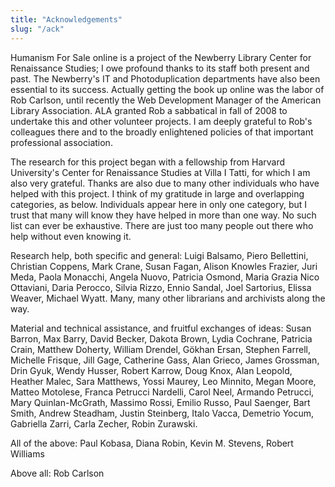 ```yaml
---
title: "Acknowledgements"
slug: "/ack"
---
```


Humanism For Sale online is a project of the Newberry Library Center for Renaissance Studies; I owe profound thanks to its staff both present and past. The Newberry's IT and Photoduplication departments have also been essential to its success. Actually getting the book up online was the labor of Rob Carlson, until recently the Web Development Manager of the American Library Association. ALA granted Rob a sabbatical in fall of 2008 to undertake this and other volunteer projects. I am deeply grateful to Rob's colleagues there and to the broadly enlightened policies of that important professional association.

The research for this project began with a fellowship from Harvard University's Center for Renaissance Studies at Villa I Tatti, for which I am also very grateful.
Thanks are also due to many other individuals who have helped with this project. I think of my gratitude in large and overlapping categories, as below. Individuals appear here in only one category, but I trust that many will know they have helped in more than one way. No such list can ever be exhaustive. There are just too many people out there who help without even knowing it.

Research help, both specific and general: Luigi Balsamo, Piero Bellettini, Christian Coppens, Mark Crane, Susan Fagan, Alison Knowles Frazier, Juri Meda, Paola Monacchi, Angela Nuovo, Patricia Osmond, Maria Grazia Nico Ottaviani, Daria Perocco, Silvia Rizzo, Ennio Sandal, Joel Sartorius, Elissa Weaver, Michael Wyatt. Many, many other librarians and archivists along the way.

Material and technical assistance, and fruitful exchanges of ideas: Susan Barron, Max Barry, David Becker, Dakota Brown, Lydia Cochrane, Patricia Crain, Matthew Doherty, William Drendel, Gökhan Ersan, Stephen Farrell, Michelle Frisque, Jill Gage, Catherine Gass, Alan Grieco, James Grossman, Drin Gyuk, Wendy Husser, Robert Karrow, Doug Knox, Alan Leopold, Heather Malec, Sara Matthews, Yossi Maurey, Leo Minnito, Megan Moore, Matteo Motolese, Franca Petrucci Nardelli, Carol Neel, Armando Petrucci, Mary Quinlan-McGrath, Massimo Rossi, Emilio Russo, Paul Saenger, Bart Smith, Andrew Steadham, Justin Steinberg, Italo Vacca, Demetrio Yocum, Gabriella Zarri, Carla Zecher, Robin Zurawski.

All of the above: Paul Kobasa, Diana Robin, Kevin M. Stevens, Robert Williams

Above all: Rob Carlson